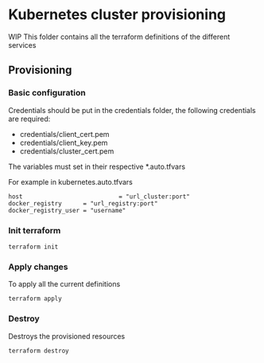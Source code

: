 # Kubernetes cluster provisioning
WIP
This folder contains all the terraform definitions of the different services

## Provisioning

### Basic configuration

Credentials should be put in the credentials folder, the following credentials are required:
- credentials/client_cert.pem  
- credentials/client_key.pem  
- credentials/cluster_cert.pem

The variables must set in their respective *.auto.tfvars

For example in kubernetes.auto.tfvars
```hcl-terraform
host                           = "url_cluster:port"
docker_registry      = "url_registry:port"
docker_registry_user = "username"
```

### Init terraform
```commandline
terraform init
```

### Apply changes
To apply all the current definitions
```commandline
terraform apply
```

### Destroy 
Destroys the provisioned resources
```commandline
terraform destroy
```





